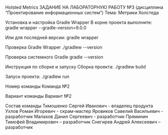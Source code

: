 Holsted Metrics
ЗАДАНИЕ НА ЛАБОРАТОРНУЮ РАБОТУ №3 (дисциплина “Проектирование информационных систем”) Тема: Метрики Холстеда

Установка и настройка Gradle Wrapper
В корне проекта выполните:
gradle wrapper --gradle-version=9.0.0

Или для последней версии:
gradle wrapper

Проверка Gradle Wrapper
./gradlew --version

Проверка системного Gradle
gradle --version

Инструкция по сборке и запуску
Сборка проекта:
./gradlew build

Запуск проекта:
./gradlew run

Номер команды
Команда №2

Вариант команды
Вариант №2

Состав команды
Тимошенко Сергей Иванович - владелец продукта
Ухлов Роман Игоревич - скрам-мастер
Яровиков Савелий Васильевич - разработчик
Малахов Данил Сергеевич - разработчик
Пряминин Тимофей Владимирович – разработчик
Снегирев Андрей Алексеевич – разработчик
